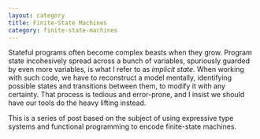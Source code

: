 ```yaml
---
layout: category
title: Finite-State Machines
category: finite-state-machines
---
```


Stateful programs often become complex beasts when they grow. Program
state incohesively spread across a bunch of variables, spuriously
guarded by even more variables, is what I refer to as *implicit
state*. When working with such code, we have to reconstruct a model
mentally, identifying possible states and transitions between them, to
modify it with any certainty. That process is tedious and error-prone,
and I insist we should have our tools do the heavy lifting instead.

This is a series of post based on the subject of using expressive type
systems and functional programming to encode finite-state machines.
